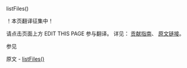  listFiles()

 ！本页翻译征集中！

请点击页面上方 EDIT THIS PAGE 参与翻译。
详见：
[贡献指南]( https://github.com/JinMuInfo/MongoDB-Manual-zh/blob/master/CONTRIBUTING.md )、
[原文链接](  https://docs.mongodb.com/manual/reference/method/listFiles/  )。

 参见

原文 - [listFiles()]( https://docs.mongodb.com/manual/reference/method/listFiles/ )

